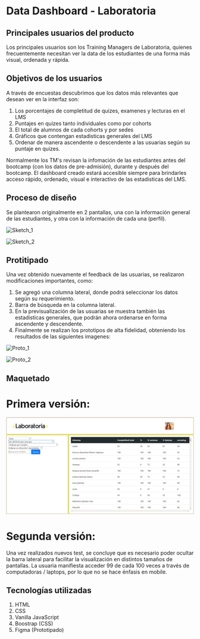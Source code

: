 # Data Dashboard - Laboratoria

## Principales usuarios del producto

Los principales usuarios son los Training Managers de Laboratoria, quienes frecuentemente necesitan ver la data de los estudiantes de una forma más visual, ordenada y rápida.

## Objetivos de los usuarios

A través de encuestas descubrimos que los datos más relevantes que desean ver en la interfaz son:

1. Los porcentajes de completitud de quizes, examenes y lecturas en el LMS
2. Puntajes en quizes tanto individuales como por cohorts
3. El total de alumnos de cada cohorts y por sedes
4. Gráficos que contengan estadisticas generales del LMS
5. Ordenar de manera ascendente o descendente a las usuarias según su puntaje en quizes.

Normalmente los TM's revisan la infomación de las estudiantes antes del bootcamp (con los datos de pre-admisión), durante y después del bootcamp. El dashboard creado estará accesible siempre
para brindarles acceso rápido, ordenado, visual e interactivo de las estadisticas del LMS.

## Proceso de diseño

Se plantearon originalmente en 2 pantallas, una con la información general de las estudiantes, y otra con la información de cada una (perfil). 

![Sketch_1](sketch__dash_1.JPG "sketch_1")

![Sketch_2](sketch_dash_2.JPG "sketch_2")

## Protitipado

Una vez obtenido nuevamente el feedback de las usuarias, se realizaron modificaciones importantes, como:

1. Se agregó una columna lateral, donde podrá seleccionar los datos según su requerimiento.
2. Barra de búsqueda en la columna lateral.
3. En la previsualización de las usuarias se muestra también las estadisticas generales, que podrán ahora ordenarse en forma ascendente y descendente.
4. Finalmente se realizan los prototipos de alta fidelidad, obteniendo los resultados de las siguientes imagenes:

![Proto_1](pantalla-1.jpg "proto_1")

![Proto_2](pantalla-2.jpg "proto_2")

## Maquetado

# Primera versión:
![Proto_2](pantalla-3.jpg "proto_2")

# Segunda versión:

Una vez realizados nuevos test, se concluye que es necesario poder ocultar la barra lateral para facilitar la visualización en distintos tamaños de pantallas. La usuaria manifiesta acceder 99 de cada 100 veces a través de computadoras / laptops, por lo que no se hace énfasis en mobile.


## Tecnologías utilizadas

1. HTML
2. CSS
3. Vanilla JavaScript
4. Boostrap (CSS)
5. Figma (Prototipado)
